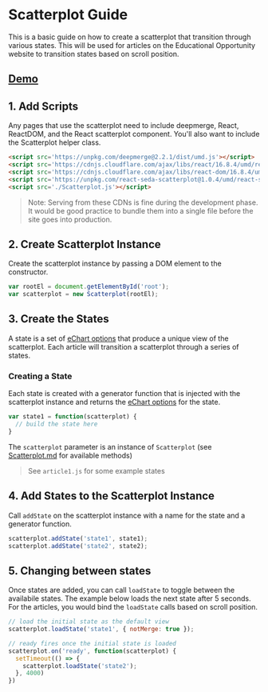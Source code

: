 # Scatterplot Guide

This is a basic guide on how to create a scatterplot that transition through various states.  This will be used for articles on the Educational Opportunity website to transition states based on scroll position.

## **[Demo](http://seda-scatterplot.surge.sh/)**

## 1. Add Scripts

Any pages that use the scatterplot need to include deepmerge, React, ReactDOM, and the React scatterplot component. You'll also want to include the Scatterplot helper class.

```html
<script src='https://unpkg.com/deepmerge@2.2.1/dist/umd.js'></script>
<script src='https://cdnjs.cloudflare.com/ajax/libs/react/16.8.4/umd/react.production.min.js'></script>
<script src='https://cdnjs.cloudflare.com/ajax/libs/react-dom/16.8.4/umd/react-dom.production.min.js'></script>
<script src='https://unpkg.com/react-seda-scatterplot@1.0.4/umd/react-seda-scatterplot.min.js'></script>
<script src='./Scatterplot.js'></script>
```
> Note: Serving from these CDNs is fine during the development phase.  It would be good practice to bundle them into a single file before the site goes into production.

## 2. Create Scatterplot Instance

Create the scatterplot instance by passing a DOM element to the constructor.

```js
var rootEl = document.getElementById('root');
var scatterplot = new Scatterplot(rootEl);
```

## 3. Create the States

A state is a set of [eChart options](https://ecomfe.github.io/echarts-doc/public/en/option.html) that produce a unique view of the scatterplot.  Each article will transition a scatterplot through a series of states.

### Creating a State

Each state is created with a generator function that is injected with the scatterplot instance and returns the [eChart options](https://ecomfe.github.io/echarts-doc/public/en/option.html) for the state.

```js
var state1 = function(scatterplot) {
  // build the state here
}
```

The `scatterplot` parameter is an instance of `Scatterplot` (see [Scatterplot.md](./Scatterplot.md) for available methods)

> See `article1.js` for some example states

## 4. Add States to the Scatterplot Instance

Call `addState` on the scatterplot instance with a name for the state and a generator function.

```js
scatterplot.addState('state1', state1);
scatterplot.addState('state2', state2);
```

## 5. Changing between states

Once states are added, you can call `loadState` to toggle between the availabile states.  The example below loads the next state after 5 seconds.  For the articles, you would bind the `loadState` calls based on scroll position.

```js
// load the initial state as the default view
scatterplot.loadState('state1', { notMerge: true });

// ready fires once the initial state is loaded
scatterplot.on('ready', function(scatterplot) {
  setTimeout(() => {
    scatterplot.loadState('state2');
  }, 4000)
})
```



